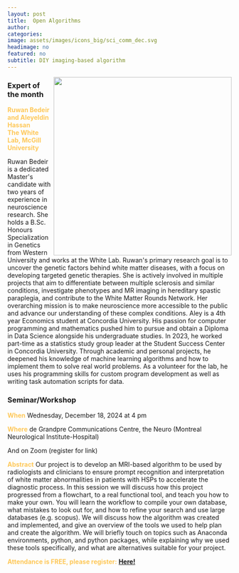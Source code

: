 ```yaml
---
layout: post
title:  Open Algorithms
author: 
categories:
image: assets/images/icons_big/sci_comm_dec.svg
headimage: no
featured: no
subtitle: DIY imaging-based algorithm
---
```

<style>
orange {
  color: rgba(254, 200, 89, 1);
  font-weight: bold;
}
</style>
<!-- ![](../assets/images/video_screenshots/click-to-see-video.png) -->

<!-- [![](../assets/images/video_screenshots/2023-10-05_osoh_ko_oct-video-screenshot.png)](https://www.youtube.com/watch?v=OHxnwzOKqHM&list=PL4IAzeXaocvx2rSfU1YCuTN3SmnOMqOz3&index=4) -->
<img align="right" width="400" src="{{site.baseurl}}/assets/images/monthly_posters/2024-12-3_osoh_rb_dec-poster-portrait.png">


### Expert of the month
<orange>Ruwan Bedeir and Aleyeldin Hassan<br>The White Lab, McGill University</orange>

Ruwan Bedeir is a dedicated Master's candidate with two years of experience in neuroscience research. She holds a B.Sc. Honours Specialization in Genetics from Western University and works at the White Lab. Ruwan's primary research goal is to uncover the genetic factors behind white matter diseases, with a focus on developing targeted genetic therapies. She is actively involved in multiple projects that aim to differentiate between multiple sclerosis and similar conditions, investigate phenotypes and MR imaging in hereditary spastic paraplegia, and contribute to the White Matter Rounds Network. Her overarching mission is to make neuroscience more accessible to the public and advance our understanding of these complex conditions. 
Aley is a 4th year Economics student at Concordia University. His passion for computer programming and mathematics pushed him to pursue and obtain a Diploma in Data Science alongside his undergraduate studies. In 2023, he worked part-time as a statistics study group leader at the Student Success Center in Concordia University. Through academic and personal projects, he deepened his knowledge of machine learning algorithms and how to implement them to solve real world problems. As a volunteer for the lab, he uses his programming skills for custom program development as well as writing task automation scripts for data.  
### Seminar/Workshop


<orange>When</orange>
Wednesday, December 18, 2024 at 4 pm

<orange>Where</orange>
de Grandpre Communications Centre, the Neuro (Montreal Neurological Institute-Hospital)

And on Zoom (register for link)

<orange>Abstract</orange>
Our project is to develop an MRI-based algorithm to be used by radiologists and clinicians to ensure prompt recognition and interpretation of white matter abnormalities in patients with HSPs to accelerate the diagnostic process. In this session we will discuss how this project progressed from a flowchart, to a real functional tool, and teach you how to make your own. You will learn the workflow to compile your own database, what mistakes to look out for, and how to refine your search and use large databases (e.g. scopus). We will discuss how the algorithm was created and implemented, and give an overview of the tools we used to help plan and create the algorithm. We will briefly touch on topics such as Anaconda environments, python, and python packages, while explaining why we used these tools specifically, and what are alternatives suitable for your project.


<orange>Attendance is FREE, please register:</orange> 
**[Here!](https://shorturl.at/ewdQp)**

